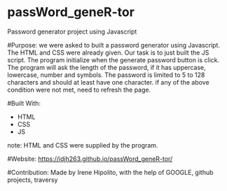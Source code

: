 # passWord_geneR-tor
Password generator project using Javascript 

#Purpose: we were asked to built a password generator using Javascript. The HTML and CSS were already given. Our task is to just built the JS script. 
The program initialize when the generate password button is click. 
The program will ask the length of the password, if it has uppercase, lowercase, number and symbols. The password is limited to 5 to 128 characters and should at least have one character. 
if any of the above condition were not met, need to refresh the page. 



#Built With:
 - HTML
 - CSS
 - JS 

 note: HTML and CSS were supplied by the program.

#Website: 
https://idjh263.github.io/passWord_geneR-tor/

#Contribution:
Made by Irene Hipolito, with the help of GOOGLE, github projects, traversy 